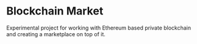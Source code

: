 # Blockchain Market
Experimental project for working with Ethereum based private blockchain and creating a marketplace on top of it.
